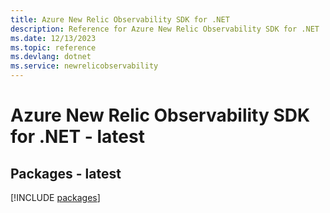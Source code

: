 ```yaml
---
title: Azure New Relic Observability SDK for .NET
description: Reference for Azure New Relic Observability SDK for .NET
ms.date: 12/13/2023
ms.topic: reference
ms.devlang: dotnet
ms.service: newrelicobservability
---
```

# Azure New Relic Observability SDK for .NET - latest
## Packages - latest
[!INCLUDE [packages](new-relic-observability-index.md)]